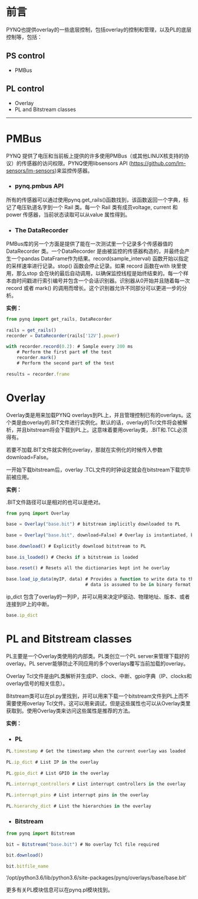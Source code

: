 # 前言

PYNQ也提供overlay的一些底层控制，包括overlay的控制和管理，以及PL的底层控制等，包括：

## **PS control**

- PMBus

## **PL control**

- Overlay
- PL and Bitstream classes

------



# **PMBus**

PYNQ 提供了电压和当前板上提供的许多使用PMBus（或其他LINUX核支持的协议）的传感器的访问权限。PYNQ使用libsensors API (<https://github.com/lm-sensors/lm-sensors>)来监控传感器。

- ### pynq.pmbus API

所有的传感器可以通过使用pynq.get_rails()函数找到，该函数返回一个字典，标记了电压轨道名字到一个 Rail 类。每一个 Rail 类有成员voltage,  current 和 power 传感器，当前状态读取可以从value 属性得到。

- ### The DataRecorder

PMBus库的另一个方面是提供了能在一次测试里一个记录多个传感器值的DataRecorder 类。一个DataRecorder 是由被监控的传感器构造的，并最终会产生一个pandas DataFrame作为结果。record(sample_interval) 函数开始以指定的采样速率进行记录。stop() 函数会停止记录。如果 record 函数在with 块里使用，那么stop 会在块的最后自动调用，以确保监控线程是始终结束的。每一个样本由时间戳进行索引编号并包含一个会话识别器。识别器从0开始并且随着每一次 record 或者 mark() 的调用而增长。这个识别器允许不同部分可以更进一步的分析。

**实例：**

```javascript
from pynq import get_rails, DataRecorder
 
rails = get_rails()
recorder = DataRecorder(rails['12V'].power)
 
with recorder.record(0.2): # Sample every 200 ms
    # Perform the first part of the test
    recorder.mark()
    # Perform the second part of the test
 
results = recorder.frame
```

# **Overlay**

Overlay类是用来加载PYNQ overlays到PL上，并且管理控制已有的overlays。这个类是由overlay的.BIT文件进行实例化。默认的话，overlay的Tcl文件将会被解析，并且bitstream将会下载到PL上。这意味着要用overlay类，.BIT和.TCL必须得有。

若要不加载.BIT文件就实例化overlay，那就在实例化的时候传入参数download=False。

一开始下载bitstream后，overlay .TCL文件的时钟设定就会在bitstream下载完毕前被应用。

**实例：**

.BIT文件路径可以是相对的也可以是绝对。

```javascript
from pynq import Overlay
 
base = Overlay("base.bit") # bitstream implicitly downloaded to PL
 
base = Overlay("base.bit", download=False) # Overlay is instantiated, but bitstream is not downloaded to PL
 
base.download() # Explicitly download bitstream to PL
 
base.is_loaded() # Checks if a bitstream is loaded
 
base.reset() # Resets all the dictionaries kept int he overlay
 
base.load_ip_data(myIP, data) # Provides a function to write data to the memory space of an IP
                              # data is assumed to be in binary format
```

ip_dict 包含了overlay的一列IP，并可以用来决定IP驱动、物理地址、版本、或者连接到IP上的中断。

```javascript
base.ip_dict
```

# **PL and Bitstream classes**

PL主要是一个Overlay类使用的内部类。PL类创立一个PL server来管理下载好的overlay。PL server能够防止不同应用的多个overlays覆写当前加载的overlay。

Overlay Tcl文件是由PL类解析并生成IP、clock、中断、gpio字典（IP、clocks和overlay信号的相关信息）。

Bitstream类可以在pl.py里找到，并可以用来下载一个bitstream文件到PL上而不需要使用overlay Tcl文件。这可以用来调试，但是这些属性也可以从Overlay类里获取到。使用Overlay类来访问这些属性是推荐的方法。

**实例：**

- ### PL


```javascript
PL.timestamp # Get the timestamp when the current overlay was loaded
 
PL.ip_dict # List IP in the overlay
 
PL.gpio_dict # List GPIO in the overlay
 
PL.interrupt_controllers # List interrupt controllers in the overlay
 
PL.interrupt_pins # List interrupt pins in the overlay
 
PL.hierarchy_dict # List the hierarchies in the overlay
```

- ### Bitstream


```javascript
from pynq import Bitstream
 
bit = Bitstream("base.bit") # No overlay Tcl file required
 
bit.download()
 
bit.bitfile_name
```

‘/opt/python3.6/lib/python3.6/site-packages/pynq/overlays/base/base.bit’

更多有关PL模块信息可以在pynq.pl模块找到。